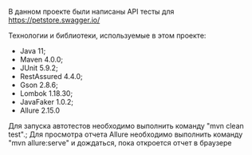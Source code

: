 В данном проекте были написаны API тесты для https://petstore.swagger.io/

Технологии и библиотеки, используемые в этом проекте:
- Java 11;
- Maven 4.0.0;
- JUnit 5.9.2;
- RestAssured 4.4.0;
- Gson 2.8.6;
- Lombok 1.18.30;
- JavaFaker 1.0.2;
- Allure 2.15.0


Для запуска автотестов необходимо выполнить команду "mvn clean test".;
Для просмотра отчета Allure необходимо выполнить команду "mvn allure:serve" и дождаться, пока откроется отчет в браузере
